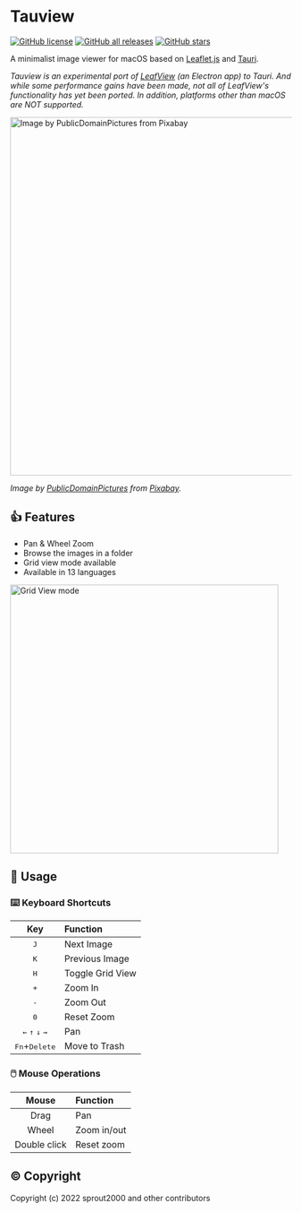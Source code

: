 # Tauview

[![GitHub license](https://img.shields.io/github/license/sprout2000/leafview-tauri)](https://github.com/sprout2000/leafview-tauri/blob/main/LICENSE.md)
[![GitHub all releases](https://img.shields.io/github/downloads/sprout2000/leafview-tauri/total)](https://github.com/sprout2000/leafview-tauri/releases)
[![GitHub stars](https://img.shields.io/github/stars/sprout2000/leafview-tauri)](https://github.com/sprout2000/leafview-tauri/stargazers)

A minimalist image viewer for macOS based on [Leaflet.js](https://leafletjs.com/) and [Tauri](https://tauri.studio/).

_Tauview is an experimental port of [LeafView](https://github.com/sprout2000/leafview#readme) (an Electron app) to Tauri. And while some performance gains have been made, not all of LeafView's functionality has yet been ported. In addition, platforms other than macOS are NOT supported._

<img width="640" alt="Image by PublicDomainPictures from Pixabay" src="https://user-images.githubusercontent.com/52094761/200149724-627958fa-d4f0-4ad1-8e26-046bbc29a689.png">

_Image by <a href="https://pixabay.com/ja/users/publicdomainpictures-14/?utm_source=link-attribution&amp;utm_medium=referral&amp;utm_campaign=image&amp;utm_content=163480">PublicDomainPictures</a> from <a href="https://pixabay.com/ja//?utm_source=link-attribution&amp;utm_medium=referral&amp;utm_campaign=image&amp;utm_content=163480">Pixabay</a>._

## :thumbsup: Features

- Pan & Wheel Zoom
- Browse the images in a folder
- Grid view mode available
- Available in 13 languages

<img width="480" alt="Grid View mode" src="https://user-images.githubusercontent.com/52094761/211186666-f0c6b745-acdc-456e-be3f-84525249ba34.png">

## :green_book: Usage

### :keyboard: Keyboard Shortcuts

|                         Key                         | Function         |
| :-------------------------------------------------: | :--------------- |
|                    <kbd>J</kbd>                     | Next Image       |
|                    <kbd>K</kbd>                     | Previous Image   |
|                    <kbd>H</kbd>                     | Toggle Grid View |
|                    <kbd>+</kbd>                     | Zoom In          |
|                    <kbd>-</kbd>                     | Zoom Out         |
|                    <kbd>0</kbd>                     | Reset Zoom       |
| <kbd>←</kbd> <kbd>↑</kbd> <kbd>↓</kbd> <kbd>→</kbd> | Pan              |
|           <kbd>Fn</kbd>+<kbd>Delete</kbd>           | Move to Trash    |

### :computer_mouse: Mouse Operations

|    Mouse     | Function    |
| :----------: | :---------- |
|     Drag     | Pan         |
|    Wheel     | Zoom in/out |
| Double click | Reset zoom  |

## :copyright: Copyright

Copyright (c) 2022 sprout2000 and other contributors

